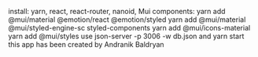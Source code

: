 install:
yarn,
react,
react-router,
nanoid,
Mui components:
  yarn add @mui/material @emotion/react @emotion/styled
  yarn add @mui/material @mui/styled-engine-sc styled-components
  yarn add @mui/icons-material
  yarn add @mui/styles
use json-server -p 3006 -w db.json
and yarn start
this app has been created by Andranik Baldryan 
